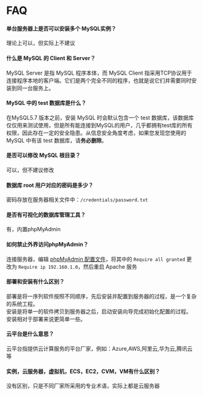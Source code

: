 # FAQ

#### 单台服务器上是否可以安装多个 MySQL实例？

理论上可以，但实际上不建议

#### 什么是 MySQL 的 Client 和 Server？

MySQL Server 是指 MySQL 程序本体，而 MySQL Client 指采用TCP协议用于连接程序本地的客户端。它们是两个完全不同的程序，也就是说它们并需要同时安装到同一台服务上。

#### MySQL 中的 test 数据库是什么？

在MySQL5.7 版本之前，安装 MySQL 时会默认包含一个 test 数据库，该数据库仅仅用来测试使用，但是所有能连接到MySQL的用户，几乎都拥有test库的所有权限，因此存在一定的安全隐患。从信息安全角度考虑，如果您发现您使用的 MySQL 中有该 test 数据库，请**务必删除**。

#### 是否可以修改 MySQL 根目录？

可以，但不建议修改

#### 数据库 root 用户对应的密码是多少？

密码存放在服务器相关文件中：`/credentials/password.txt`

#### 是否有可视化的数据库管理工具？

有，内置phpMyAdmin

#### 如何禁止外界访问phpMyAdmin？

连接服务器，编辑 [phpMyAdmin 配置文件](/zh/stack-components.md#phpmyadmin)，将其中的 `Require all granted` 更改为 `Require ip 192.160.1.0`，然后重启 Apache 服务


#### 部署和安装有什么区别？

部署是将一序列软件按照不同顺序，先后安装并配置到服务器的过程，是一个复杂的系统工程。  
安装是将单一的软件拷贝到服务器之后，启动安装向导完成初始化配置的过程。  
安装相对于部署来说更简单一些。 

#### 云平台是什么意思？

云平台指提供云计算服务的平台厂家，例如：Azure,AWS,阿里云,华为云,腾讯云等

#### 实例，云服务器，虚拟机，ECS，EC2，CVM，VM有什么区别？

没有区别，只是不同厂家所采用的专业术语，实际上都是云服务器